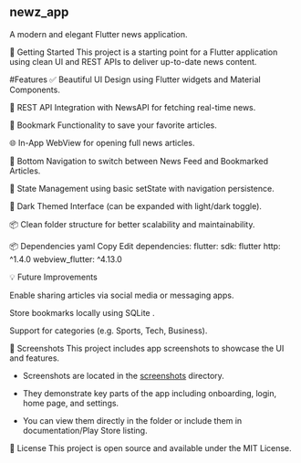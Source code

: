 ## newz_app
A modern and elegant Flutter news application.

🚀 Getting Started
This project is a starting point for a Flutter application using clean UI and REST APIs to deliver up-to-date news content.


#Features
✅ Beautiful UI Design using Flutter widgets and Material Components.

🔗 REST API Integration with NewsAPI for fetching real-time news.

🔖 Bookmark Functionality to save your favorite articles.

🌐 In-App WebView for opening full news articles.

🧭 Bottom Navigation to switch between News Feed and Bookmarked Articles.

💾 State Management using basic setState with navigation persistence.

🌙 Dark Themed Interface (can be expanded with light/dark toggle).

📦 Clean folder structure for better scalability and maintainability.



📦 Dependencies
yaml
Copy
Edit
dependencies:
flutter:
sdk: flutter
http: ^1.4.0
webview_flutter: ^4.13.0


💡 Future Improvements


Enable sharing articles via social media or messaging apps.

Store bookmarks locally using SQLite .

Support for categories (e.g. Sports, Tech, Business).

📸 Screenshots
This project includes app screenshots to showcase the UI and features.

* Screenshots are located in the [screenshots](Screenshots) directory.

* They demonstrate key parts of the app including onboarding, login, home page, and settings.

* You can view them directly in the folder or include them in documentation/Play Store listing.

📄 License
This project is open source and available under the MIT License.
